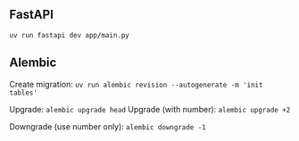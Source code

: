 ## FastAPI

`uv run fastapi dev app/main.py`

## Alembic

Create migration: `uv run alembic revision --autogenerate -m 'init tables'`

Upgrade: `alembic upgrade head`
Upgrade (with number): `alembic upgrade +2`

Downgrade (use number only): `alembic downgrade -1`
